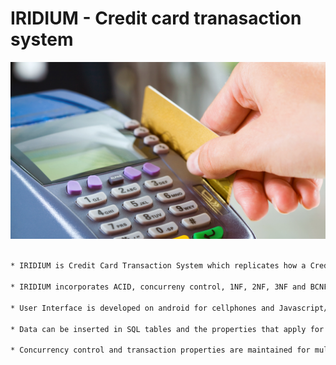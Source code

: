  # IRIDIUM -  Credit card tranasaction system 
 ![](https://github.com/thefr33radical/projects/blob/master/systems/IRIDIUM/Website/Iridium/credit%20card/images/1.jpg?raw=true)
 
 ```sh
 
 * IRIDIUM is Credit Card Transaction System which replicates how a Credit works in Real Time. The various challenges in implementing included maintaining consistencies across Read/Write, using efficient form of Storage, dealing with latencies, rolling back error prone changes etc

* IRIDIUM incorporates ACID, concurreny control, 1NF, 2NF, 3NF and BCNF Normalization and Transaction properties.

* User Interface is developed on android for cellphones and Javascript/HTML for desktops. Backend Server is hosted on Apache Tomcat and Database is on MYSQL server. PHP code in backend. 

* Data can be inserted in SQL tables and the properties that apply for a credit card transaction from the view point of a DBMS is maintained.

* Concurrency control and transaction properties are maintained for multiple connections.

```
